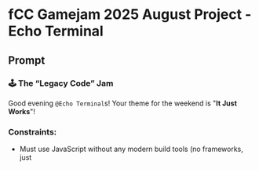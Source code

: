 # fCC Gamejam 2025 August Project - Echo Terminal

## Prompt

### 🕹️ The “Legacy Code” Jam

Good evening `@Echo Terminal`s! Your theme for the weekend is "**It Just Works**"!

### Constraints:

- Must use JavaScript without any modern build tools (no frameworks, just <script> in HTML).
- You can emulate old-school practices like `document.write()` or `tables` for layout — bonus points for humour!
- Give your game a "retro" feel and concept if you want to go the extra mile!

### Submission

You must submit your work using [this form](https://forms.nhcarrigan.com/form/sd78CeG4Ic3kNfFFT-5f2HkNCVAkmkMWhdJdY4NqGsI) before Monday (see the timestamp above).

## Requirements

- Must be written in Vanilla Javascript, no imports or external libraries.
- Must be presented in a single page.

## Ideas

so the theme is "It Just Works",
it would be better to create some simple games like **Manufactoria, ShapeZ and other games**
that _themed in "Factory"_ and _featured with "Automations"_.

and based on the time limits, so its better to create a game that is easy to understand and play, with a simple interface and mechanicsthats means we must using lots of SVG/Emote to be the assets and use table for a grid layouts.

sadly i cant use TS in this project because its a "Vanilla Javascript" challenge.

---

okay so i came up with some random idea:

because this section is called _Echo Terminal_, so it would be nice if i just themed the interface with the Minecraft's Deep Dark color scheme.

and the name contains terminals, so it can be interacted with the _actual terminals_.

other ideas remains same.

---

uhhhh, the **bonus point** in the gamejam is _to have some retro feels_, so it can be some "Visual enhancement" with some scan-lines.

it wont be that hard and we can try to have some `<canvas>` to experimenting this.

so lets put this thing to the _last_, we must focus on the actual gameplay and level design.

---

the folowing todo:

> updated on the Day 2/3

- [x] impl the load levels
- [x] impl the terminal with basic functionality
- [x] impl the belt (to move the bot)
- [x] impl the delete function (to remove obj u placed)
- [x] impl the run command
- [x] impl the game finish (to show that u success/fail)
- [x] impl the spinner
- [x] put the following on the lvl2 fot tutorial
- [ ] make a level 3 containing all the things
- [ ] make the game looks better with canvas
